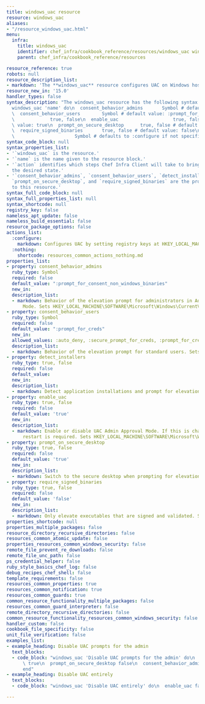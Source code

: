 ```yaml
---
title: windows_uac resource
resource: windows_uac
aliases:
- "/resource_windows_uac.html"
menu:
  infra:
    title: windows_uac
    identifier: chef_infra/cookbook_reference/resources/windows_uac windows_uac
    parent: chef_infra/cookbook_reference/resources

resource_reference: true
robots: null
resource_description_list:
- markdown: 'The **windows_uac** resource configures UAC on Windows hosts by setting registry keys at ''HKEY_LOCAL_MACHINESOFTWAREMicrosoftWindowsCurrentVersionPoliciesSystem'''
resource_new_in: '15.0'
handler_types: false
syntax_description: "The windows_uac resource has the following syntax:\n\n``` ruby\n\
  windows_uac 'name' do\n  consent_behavior_admins       Symbol # default value: :prompt_for_consent_non_windows_binaries\n\
  \  consent_behavior_users        Symbol # default value: :prompt_for_creds\n  detect_installers\
  \             true, false\n  enable_uac                    true, false # default\
  \ value: true\n  prompt_on_secure_desktop      true, false # default value: true\n\
  \  require_signed_binaries       true, false # default value: false\n  action  \
  \                      Symbol # defaults to :configure if not specified\nend\n```"
syntax_code_block: null
syntax_properties_list:
- '`windows_uac` is the resource.'
- '`name` is the name given to the resource block.'
- '`action` identifies which steps Chef Infra Client will take to bring the node into
  the desired state.'
- '`consent_behavior_admins`, `consent_behavior_users`, `detect_installers`, `enable_uac`,
  `prompt_on_secure_desktop`, and `require_signed_binaries` are the properties available
  to this resource.'
syntax_full_code_block: null
syntax_full_properties_list: null
syntax_shortcode: null
registry_key: false
nameless_apt_update: false
nameless_build_essential: false
resource_package_options: false
actions_list:
  :configure:
    markdown: Configures UAC by setting registry keys at HKEY_LOCAL_MACHINESOFTWAREMicrosoftWindowsCurrentVersionPoliciesSystem.
  :nothing:
    shortcode: resources_common_actions_nothing.md
properties_list:
- property: consent_behavior_admins
  ruby_type: Symbol
  required: false
  default_value: ":prompt_for_consent_non_windows_binaries"
  new_in: 
  description_list:
  - markdown: Behavior of the elevation prompt for administrators in Admin Approval
      Mode. Sets HKEY_LOCAL_MACHINE\SOFTWARE\Microsoft\Windows\CurrentVersion\Policies\System\EnableLUA\ConsentPromptBehaviorAdmin.
- property: consent_behavior_users
  ruby_type: Symbol
  required: false
  default_value: ":prompt_for_creds"
  new_in: 
  allowed_values: :auto_deny, :secure_prompt_for_creds, :prompt_for_creds
  description_list:
  - markdown: Behavior of the elevation prompt for standard users. Sets HKEY_LOCAL_MACHINE\SOFTWARE\Microsoft\Windows\CurrentVersion\Policies\System\EnableLUA\ConsentPromptBehaviorUser.
- property: detect_installers
  ruby_type: true, false
  required: false
  default_value: 
  new_in: 
  description_list:
  - markdown: Detect application installations and prompt for elevation. Sets HKEY_LOCAL_MACHINE\SOFTWARE\Microsoft\Windows\CurrentVersion\Policies\System\EnableLUA\EnableInstallerDetection.
- property: enable_uac
  ruby_type: true, false
  required: false
  default_value: 'true'
  new_in: 
  description_list:
  - markdown: Enable or disable UAC Admin Approval Mode. If this is changed a system
      restart is required. Sets HKEY_LOCAL_MACHINE\SOFTWARE\Microsoft\Windows\CurrentVersion\Policies\System\EnableLUA.
- property: prompt_on_secure_desktop
  ruby_type: true, false
  required: false
  default_value: 'true'
  new_in: 
  description_list:
  - markdown: Switch to the secure desktop when prompting for elevation. Sets HKEY_LOCAL_MACHINE\SOFTWARE\Microsoft\Windows\CurrentVersion\Policies\System\EnableLUA\PromptOnSecureDesktop.
- property: require_signed_binaries
  ruby_type: true, false
  required: false
  default_value: 'false'
  new_in: 
  description_list:
  - markdown: Only elevate executables that are signed and validated. Sets HKEY_LOCAL_MACHINE\SOFTWARE\Microsoft\Windows\CurrentVersion\Policies\System\EnableLUA\ValidateAdminCodeSignatures.
properties_shortcode: null
properties_multiple_packages: false
resource_directory_recursive_directories: false
resources_common_atomic_update: false
properties_resources_common_windows_security: false
remote_file_prevent_re_downloads: false
remote_file_unc_path: false
ps_credential_helper: false
ruby_style_basics_chef_log: false
debug_recipes_chef_shell: false
template_requirements: false
resources_common_properties: true
resources_common_notification: true
resources_common_guards: true
common_resource_functionality_multiple_packages: false
resources_common_guard_interpreter: false
remote_directory_recursive_directories: false
common_resource_functionality_resources_common_windows_security: false
handler_custom: false
cookbook_file_specificity: false
unit_file_verification: false
examples_list:
- example_heading: Disable UAC prompts for the admin
  text_blocks:
  - code_block: "windows_uac 'Disable UAC prompts for the admin' do\n  enable_uac\
      \ true\n  prompt_on_secure_desktop false\n  consent_behavior_admins :no_prompt\n\
      end"
- example_heading: Disable UAC entirely
  text_blocks:
  - code_block: "windows_uac 'Disable UAC entirely' do\n  enable_uac false\nend"

---
```

